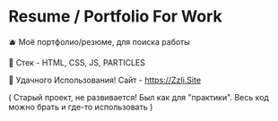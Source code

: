 # Resume / Portfolio For Work

🫐 Моë портфолио/резюме, для поиска работы

🍏 Стек - HTML, CSS, JS, PARTICLES

🍑 Удачного Использования! Сайт - https://ZzIi.Site

 ( Старый проект, не развивается! Был как для "практики". Весь код можно брать и где-то использовать )
